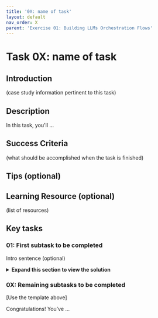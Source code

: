 ```yaml
---
title: '0X: name of task'
layout: default
nav_order: X
parent: 'Exercise 01: Building LLMs Orchestration Flows'
---
```


# Task 0X: name of task

## Introduction

(case study information pertinent to this task)

## Description

In this task, you'll …

## Success Criteria

(what should be accomplished when the task is finished)

## Tips (optional)

## Learning Resource (optional)

(list of resources)

## Key tasks

### 01: First subtask to be completed

Intro sentence (optional)

  <details markdown="block">
  <summary><strong>Expand this section to view the solution</strong></summary>

  1. first solution step

  1. second solution step

        1. substep

           ![image](path to image/name of image.png)

        1. substep

    {: .note }
    > note information
    > note information

</details>

### 0X: Remaining subtasks to be completed

[Use the template above]

Congratulations! You’ve …
